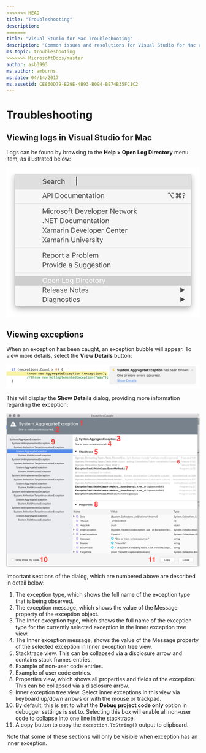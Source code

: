 ```yaml
---
<<<<<<< HEAD
title: "Troubleshooting"
description: 
=======
title: "Visual Studio for Mac Troubleshooting"
description: "Common issues and resolutions for Visual Studio for Mac users."
ms.topic: troubleshooting
>>>>>>> MicrosoftDocs/master
author: asb3993
ms.author: amburns
ms.date: 04/14/2017
ms.assetid: CE860D79-E29E-4B93-B094-BE74B35FC1C2
---
```

# Troubleshooting

## Viewing logs in Visual Studio for Mac

Logs can be found by browsing to the **Help > Open Log Directory** menu item, as illustrated below:

![Open Log directory menu item](media/troubleshooting-image1.png)

## Viewing exceptions

When an exception has been caught, an exception bubble will appear. To view more details, select the **View Details** button:

![View more details about an exception](media/troubleshooting-image2.png)

This will display the **Show Details** dialog, providing more information regarding the exception:

![](media/troubleshooting-image3.png)

Important sections of the dialog, which are numbered above are described in detail below:

1. The exception type, which shows the full name of the exception type that is being observed.
2. The exception message, which shows the value of the Message property of the exception object.
3. The Inner exception type, which shows the full name of the exception type for the currently selected exception in the Inner exception tree view.
4. The Inner exception message, shows the value of the Message property of the selected exception in Inner exception tree view.
5. Stacktrace view. This can be collapsed via a disclosure arrow and contains stack frames entries.
6. Example of non-user code entries.
7. Example of user code entries.
8. Properties view, which shows all properties and fields of the exception. This can be collapsed via a disclosure arrow.
9. Inner exception tree view. Select inner exceptions in this view via keyboard up/down arrows or with the mouse or trackpad.
10. By default, this is set to what the **Debug project code only** option in debugger settings is set to. Selecting this box will enable all non-user code to collapse into one line in the stacktrace.
11. A copy button to copy the `exception.ToString()` output to clipboard.

Note that some of these sections will only be visible when exception has an inner exception.